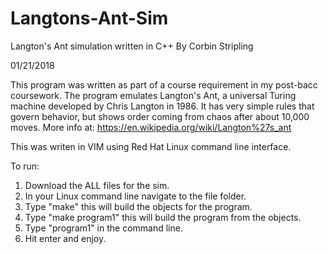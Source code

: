 # Langtons-Ant-Sim
Langton's Ant simulation written in C++
By Corbin Stripling

01/21/2018

This program was written as part of a course requirement in my post-bacc coursework. The program emulates Langton's Ant, a universal
Turing machine developed by Chris Langton in 1986. It has very simple rules that govern behavior, but shows order coming from chaos
after about 10,000 moves. More info at: https://en.wikipedia.org/wiki/Langton%27s_ant

This was writen in VIM using Red Hat Linux command line interface.

To run:
1. Download the ALL files for the sim.
2. In your Linux command line navigate to the file folder.
3. Type "make" this will build the objects for the program.
4. Type "make program1" this will build the program from the objects.
5. Type "program1" in the command line.
6. Hit enter and enjoy.
